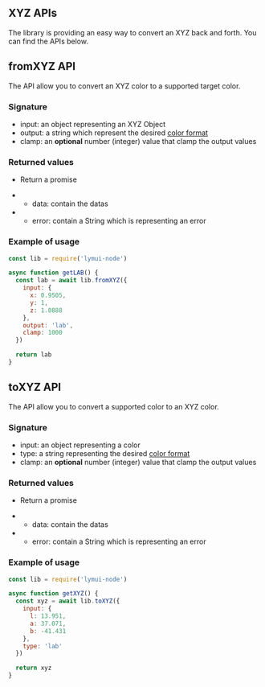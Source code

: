 ## XYZ APIs

The library is providing an easy way to convert an XYZ back and forth. You can find the APIs below.

## fromXYZ API

The API allow you to convert an XYZ color to a supported target color.

### Signature

- input: an object representing an XYZ Object
- output: a string which represent the desired [color format](../index.md)
- clamp: an **optional** number (integer) value that clamp the output values

### Returned values

- Return a promise
* * data: contain the datas
* * error: contain a String which is representing an error

### Example of usage

```js
const lib = require('lymui-node')

async function getLAB() {
  const lab = await lib.fromXYZ({
    input: {
      x: 0.9505,
      y: 1,
      z: 1.0888
    },
    output: 'lab',
    clamp: 1000
  })

  return lab
}
```

## toXYZ API

The API allow you to convert a supported color to an XYZ color.

### Signature

- input: an object representing a color
- type: a string representing the desired [color format](../index.md)
- clamp: an **optional** number (integer) value that clamp the output values

### Returned values

- Return a promise
* * data: contain the datas
* * error: contain a String which is representing an error

### Example of usage

```js
const lib = require('lymui-node')

async function getXYZ() {
  const xyz = await lib.toXYZ({
    input: {
      l: 13.951,
      a: 37.071,
      b: -41.431
    },
    type: 'lab'
  })

  return xyz
}
```
